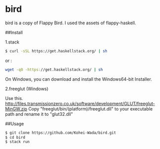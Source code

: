 # bird

bird is a copy of Flappy Bird. 
I used the assets of flappy-haskell.

##Install 

1.stack 

```bash 
$ curl -sSL https://get.haskellstack.org/ | sh
```
or :

```bash 
wget -q0 -https://get.haskellstack.org/ | sh 
```
On Windows, you can download and install the Windows64-bit Installer.


2.freeglut (Windows)

Use this.
http://files.transmissionzero.co.uk/software/development/GLUT/freeglut-MinGW.zip
Copy "freeglut/bin/(platform)/freeglut.dll" to your executable path and 
rename it to "glut32.dll"


##Usage

```bash
$ git clone https://github.com/Kohei-Wada/bird.git
$ cd bird
$ stack run 
``` 

